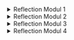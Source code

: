<details>

<summary> Reflection Modul 1 </summary>

## Reflection 1

Standar kode yang dipelajari di Modul 1 - Coding Standards adalah:

1. Clean Code

    a. Kode dengan Nama yang Bermakna:
Pastikan setiap variabel, fungsi, dan kelas memiliki nama yang jelas dan deskriptif agar kode mudah dipahami.

    b. Fungsi Kecil dan Spesifik:
Buatlah fungsi yang hanya melakukan satu tugas spesifik.

    c. Perbaiki Kode, Bukan Hanya Menambahkan Komentar:
Jangan gunakan komentar untuk memperbaiki kode yang buruk.

    d. Gunakan Abstract Interface:
Manfaatkan abstract interface untuk menyembunyikan implementasi objek. Hal ini meningkatkan fleksibilitas dan memungkinkan penggantian implementasi tanpa mengubah kode yang menggunakannya.



2. Secure Code

    a. Authentication
   
    Verifikasi harus dilakukan dari sisi server untuk mencegah serangan berbahaya. 

    b. Kebijakan password yang kuat

    Password sangatlah penting untuk mencegah akses tidak sah.

    c. Authorization

    Otorisasi memastikan hanya pengguna sah yang berwenang yang dapat mengakses hal tertentu.
    
    d. Session Management

    Sesi pengguna harus dikelola dengan aman untuk mencegah serangan seperti session hijacking.

    e. JSON Web Tokens (JWT)

   JWT digunakan untuk membawa klaim yang berisi informasi peran dan izin pengguna. Namun, penggunaan JWT harus disertai dengan validasi token yang tepat dan pemilihan algoritma yang aman untuk menghindari potensi risiko keamanan.

    f. Input Validation

   Data yang masuk ke dalam sistem harus divalidasi agar sesuai dengan tipe, format, dan rentang yang diharapkan untuk mencegah serangan injeksi dan manipulasi data. 



## Reflection 2

1. Menulis unit test adalah langkah penting untuk memastikan bahwa aplikasi kita berfungsi dengan baik. Idealnya sebuah class memiliki unit test yang cukup untuk setiap method dan skenario yang penting.
   100 % Code coverage tidak berarti bahwa kode kita bebas dari bug, karena mungkin masih ada kasus yang belum dicover atau kesalahan yang tidak terlihat.

2. Jika class Java baru memiliki prosedur setup dan instance variables yang sama, bisa menambah duplikasi yang tidak perlu. Kode yang duplikat bisa membuat kode lebih susah untuk dimaintain. Saran perbaikan saya adalah untuk menghindari duplikasi kode agar kode lebih bersih.
</details>

<details>
<summary> Reflection Modul 2</summary>

## Code quality issues dan cara perbaikannya

Pada kode saya isu yang ditemukan adalah penggunaan public identifier pada interface "ProductService.java". Startegi saya dalam memperbaikinya adalah dengan menghapus identifier public pada semua method interface tersebut.

PMD juga menemukan beberapa warning lain yakni `This utility class has a non-private constructor: src/main/java/id/ac/ui/cs/advprog/eshop/EshopApplication.java#L7`. Akan tetapi warning tersebut tidak saya fix karena class tersebut sebenarnya bukan utility class, saya menggunakan @SpringBootTest untuk beberapa unit test saya yang memerlukan instansiasi class `EshopApplication`.

Ada satu lagi warning yang tidak saya fix yakni `Unused import 'org.springframework.web.bind.annotation.*': src/main/java/id/ac/ui/cs/advprog/eshop/controller/ProductController.java#L8`. PMD beranggapan bahwa import tersebut tidak terpakai walaupun sebenarnya import tersebut saya pakai untuk membuat annotation mapping request HTTP.

## CI/CD workflows

Implementasi workflow saya sudah memenuhi CI/CD. Untuk CI, saya menggunakan github workflow untuk mengautomasi testing setiap kali kode di push ke repository. Untuk CD, saya menggunakan Koyeb yang akan mendeploy aplikasi otomatis setelah kode dipush dan berhasil melewati testing.
</details>

<details>
<summary> Reflection Modul 3</summary>

## Explain what principles you apply to your project!

1. Single Responsibility Principle (SRP) 

Single Responsibility Principle menyatakan bahwa setiap kelas atau modul harus memiliki satu alasan untuk berubah, artinya kelas tersebut hanya bertanggung jawab atas satu bagian dari fungsionalitas aplikasi.

Saya mengimplementasikan SRP dengan cara memisahkan kode yang bertanggung jawab ke product dan ke car, seperti memisahkan model, repository, service, dan controller untuk car dan product.
2. Open Close Principle (OCP)

Open-Closed Principle menyatakan bahwa kelas atau modul harus terbuka untuk ekstensi tetapi tertutup untuk modifikasi, sehingga kita bisa menambah fungsionalitas baru tanpa merubah kode yang ada.

Saya mengimplementasikan OCP dengan cara membuat interface untuk CarRepository dan ProductRepository agar kode bisa di ekstensi tanpa memodifikasi kode yang sudah ada.

3. Dependency Inversion Principle (DIP)

Dependency Inversion Principle (DIP) menyatakan bahwa  modul tingkat tinggi tidak bergantung pada modul tingkat rendah, keduanya harus bergantung pada abstraksi, dan rincian harus bergantung pada abstraksi, bukan sebaliknya.

Saya mengimplementasikan DIP dengan cara mengubah dependansi pada CarServiceImpl dan ProductServiceImpl agar bergantung ke interface CarRepository dan ProductRepository.

## Explain the advantages of applying SOLID principles to your project with examples.
1. Single Responsibility Principle (SRP)

Dengan mengaplikasikan SRP, kode saya dipastikan hanya bertanggung jawab atas satu hal. Jika dikemudian hari saya ingin membuat perubahan untuk hal spesifik, misalnya perubahan pada logika yang berkaitan dengan produk, saya hanya perlu mengubah kelas yang relevan tanpa mempengaruhi kode lainnya. Sebagai contoh, jika saya ingin mengubah logika penghapusan produk, maka saya hanya perlu mengubah kode di dalam ProductRepositoryImpl.

2. Open Close Principle (OCP)

Dengan mengaplikasikan OCP, kode saya akan lebih mudah untuk diperluas. Misalkan saya ingin menambahkan fitur baru untuk produk, maka saya hanya perlu menambahkan implementasi baru dari interface ProductRepository.

3. Dependency Inversion Principle (DIP)

Dengan mengaplikasikan DIP, jika saya ingin mengganti implementasi repository, saya hanya perlu menambahkan implementasi baru dari interface tanpa harus mengubah kode lama saya, sehingga mempermudah pekerjaan saya. Sebagai contoh, jika saya ingin mengubah implementasi kode di ProductRepository, saya cukup membuat kelas baru yang mengimplementasikan interface ProductRepository, tanpa harus mengubah implementasi kode di ProductService.

## Explain the disadvantages of not applying SOLID principles to your project with examples.

1. Tanpa SRP

Jika kelas memiliki lebih dari satu tanggung jawab, kode akan susah untuk dipahami, diubah, dan diuji. Sebagai contoh, jika saya menggabungkan implementasi ProductService dan CarService dalam satu kelas dengan berbagai tanggung jawab, saat saya ingin menambahkan fitur baru untuk produk, bisa jadi saya ikut merusak logika untuk mobil.

2. Tanpa OCP

Jika tidak menerapkan OCP, setiap kali saya ingin menambahkan fitur baru saya harus mengubah kode saya yang sudah ada, sehingga berisiko merusak fungsionalitas yang telah ada. Sebagai contoh, jika saya langsung memodifikasi ProductRepository, kode yang sudah ada sebelumnya mungkin harus diubah untuk menerima modifikasi baru. 

3. Tanpa DIP

Jika kode bergantung langsung ke implementasi dan bukan interface, akan terdapat masalah saat saya perlu mengganti implementasi tanpa merubah kode yang lain. Sebagai contoh, jika ProductService langsung bergantung ke ProductRepositoryImpl, saya tidak bisa mengubah kode di ProductRepositoryImpl tanpa ikut mengubah kode memiliki dependency. 
</details>

<details>
<summary>
Reflection Modul 4
</summary>

## 1. Reflect based on Percival (2017) proposed self-reflective questions

Manfaat TDD yang saya rasakan adalah:

1. Dengan menulis test terlebih dahulu, saya bisa mendesain kode dengan lebih baik karena saya mendesain terlebih dahulu perilaku kode yang diharapkan.
2. TDD membuat saya harus melakukan refactoring secara berkala, sehingga membantu saya menjaga kualitas kode.

## 2. Reflection of F.I.R.S.T Principle in Tutorial

1. Fast

Tes yang saya buat di tutorial berjalan dengan cepat dengan mengandalkan mockito dan in-memory databse.

2. Independent

Tes yang ada di tutorial sudah lumayan mandiri, akan tetapi masih ada ruang untuk improvement dalam memastikan setiap test berdiri sendiri.

3. Repeatable

Tes yang ada di tutorial dapat dilakukan berulang pada komputer saya. Prinsip Repeatable diperlukan agar kode bisa di tes di semua kondisi lingkungan.

4. Self-Validating

Pada tes di tutorial digunakan assertion untuk memvalidasi hasil tes. Dengan ini saya akan mudah menemukan kesalahan pada kode.

5. Timely

Dengan menerapkan TDD pada pengembangan kode, saya melakukan perbaikan kode tanpa menunggu kode selesai sehingga kode bisa diselesaikan tepat waktu.



</details>